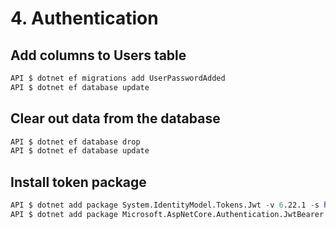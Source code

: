 # 4. Authentication

## Add columns to Users table
```s
API $ dotnet ef migrations add UserPasswordAdded
API $ dotnet ef database update
```

## Clear out data from the database
```s
API $ dotnet ef database drop
API $ dotnet ef database update
```

## Install token package
```s
API $ dotnet add package System.IdentityModel.Tokens.Jwt -v 6.22.1 -s https://api.nuget.org/v3/index.json
API $ dotnet add package Microsoft.AspNetCore.Authentication.JwtBearer -v 6.0.8 -s https://api.nuget.org/v3/index.json
```